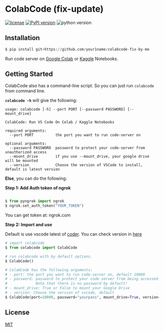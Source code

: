 # ColabCode (fix-update)

[![license](https://img.shields.io/badge/license-MIT-blue.svg)](/LICENSE)
[![PyPI version](https://badge.fury.io/py/colabcode.svg)](https://badge.fury.io/py/colabcode)
![python version](https://img.shields.io/badge/python-3.6%2C3.7%2C3.8-blue?logo=python)

## Installation

```python
$ pip install git+https://github.com/your1name/colabcode-fix-by-me
```

Run code server on [Google Colab](https://colab.research.google.com/) or [Kaggle](https://www.kaggle.com/) Notebooks.

## Getting Started

ColabCode also has a command-line script. So you can just run `colabcode` from command line.

**`colabcode -h`** will give the following:

```console
usage: colabcode [-h] --port PORT [--password PASSWORD] [--mount_drive]

ColabCode: Run VS Code On Colab / Kaggle Notebooks

required arguments:
  --port PORT          the port you want to run code-server on

optional arguments:
  --password PASSWORD  password to protect your code-server from unauthorized access
  --mount_drive        if you use --mount_drive, your google drive will be mounted
  --version            Choose the version of VSCode to install, default is latest version
```

**Else**, you can do the following:

**Step 1: Add Auth token of ngrok**

```python

$ from pyngrok import ngrok
$ ngrok.set_auth_token("YOUR_TOKEN") 
```
You can get token at: ngrok.com

**Step 2: Import and use** 

Default is use vscode latest of [coder](https://github.com/coder/code-server). You can check version in [here](https://github.com/coder/code-server/releases)


```python
# import colabcode
$ from colabcode import ColabCode
```

```python
# run colabcode with by default options.
$ ColabCode()
```

```python
# ColabCode has the following arguments:
# - port: the port you want to run code-server on, default 10000
# - password: password to protect your code server from being accessed by someone else.
#             Note that there is no password by default!
# - mount_drive: True or False to mount your Google Drive
# - version: Choose the version of vscode, default 
$ ColabCode(port=10000, password="yourpass", mount_drive=True, version="4.92.2")
```

## License

[MIT](LICENSE)
